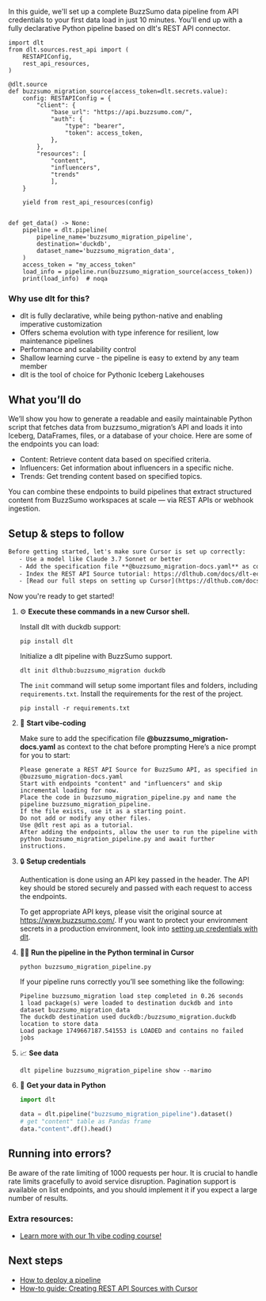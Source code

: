 In this guide, we'll set up a complete BuzzSumo data pipeline from API credentials to your first data load in just 10 minutes. You'll end up with a fully declarative Python pipeline based on dlt's REST API connector.

```python-outcome
import dlt
from dlt.sources.rest_api import (
    RESTAPIConfig,
    rest_api_resources,
)

@dlt.source
def buzzsumo_migration_source(access_token=dlt.secrets.value):
    config: RESTAPIConfig = {
        "client": {
            "base_url": "https://api.buzzsumo.com/",
            "auth": {
                "type": "bearer",
                "token": access_token,
            },
        },
        "resources": [
            "content",
            "influencers",
            "trends"
            ],
    }

    yield from rest_api_resources(config)


def get_data() -> None:
    pipeline = dlt.pipeline(
        pipeline_name='buzzsumo_migration_pipeline',
        destination='duckdb',
        dataset_name='buzzsumo_migration_data', 
    )
    access_token = "my_access_token"
    load_info = pipeline.run(buzzsumo_migration_source(access_token))
    print(load_info)  # noqa
```

### Why use dlt for this?

- dlt is fully declarative, while being python-native and enabling imperative customization
- Offers schema evolution with type inference for resilient, low maintenance pipelines
- Performance and scalability control
- Shallow learning curve - the pipeline is easy to extend by any team member
- dlt is the tool of choice for Pythonic Iceberg Lakehouses

## What you’ll do

We’ll show you how to generate a readable and easily maintainable Python script that fetches data from buzzsumo_migration’s API and loads it into Iceberg, DataFrames, files, or a database of your choice. Here are some of the endpoints you can load:

- Content: Retrieve content data based on specified criteria.
- Influencers: Get information about influencers in a specific niche.
- Trends: Get trending content based on specified topics.

You can combine these endpoints to build pipelines that extract structured content from BuzzSumo workspaces at scale — via REST APIs or webhook ingestion.

## Setup & steps to follow

```default
Before getting started, let's make sure Cursor is set up correctly:
   - Use a model like Claude 3.7 Sonnet or better
   - Add the specification file **@buzzsumo_migration-docs.yaml** as context
   - Index the REST API Source tutorial: https://dlthub.com/docs/dlt-ecosystem/verified-sources/rest_api/ and add it to context as **@dlt rest api**
   - [Read our full steps on setting up Cursor](https://dlthub.com/docs/dlt-ecosystem/llm-tooling/cursor-restapi#23-configuring-cursor-with-documentation)
```

Now you're ready to get started! 

1. ⚙️ **Execute these commands in a new Cursor shell.**
    
    Install dlt with duckdb support:
    ```shell
    pip install dlt
    ```

    Initialize a dlt pipeline with BuzzSumo support.
    ```shell
    dlt init dlthub:buzzsumo_migration duckdb
    ```

    The `init` command will setup some important files and folders, including `requirements.txt`. Install the requirements for the rest of the project.
    ```shell
    pip install -r requirements.txt
    ```
    
2. 🤠 **Start vibe-coding**
    
    Make sure to add the specification file **@buzzsumo_migration-docs.yaml** as context to the chat before prompting
    Here’s a nice prompt for you to start: 
    
    ```prompt
    Please generate a REST API Source for BuzzSumo API, as specified in @buzzsumo_migration-docs.yaml 
    Start with endpoints "content" and "influencers" and skip incremental loading for now. 
    Place the code in buzzsumo_migration_pipeline.py and name the pipeline buzzsumo_migration_pipeline. 
    If the file exists, use it as a starting point. 
    Do not add or modify any other files. 
    Use @dlt rest api as a tutorial. 
    After adding the endpoints, allow the user to run the pipeline with python buzzsumo_migration_pipeline.py and await further instructions.
    ```

    
3. 🔒 **Setup credentials** 
    
    Authentication is done using an API key passed in the header. The API key should be stored securely and passed with each request to access the endpoints.
    
    To get appropriate API keys, please visit the original source at https://www.buzzsumo.com/.
    If you want to protect your environment secrets in a production environment, look into [setting up credentials with dlt](https://dlthub.com/docs/walkthroughs/add_credentials).
    
4. 🏃‍♀️ **Run the pipeline in the Python terminal in Cursor**
    
    ```shell
    python buzzsumo_migration_pipeline.py
    ```
    
    If your pipeline runs correctly you’ll see something like the following:
    
    ```shell
    Pipeline buzzsumo_migration load step completed in 0.26 seconds
    1 load package(s) were loaded to destination duckdb and into dataset buzzsumo_migration_data
    The duckdb destination used duckdb:/buzzsumo_migration.duckdb location to store data
    Load package 1749667187.541553 is LOADED and contains no failed jobs
    ```
    
5. 📈 **See data**
    
    ```shell
    dlt pipeline buzzsumo_migration_pipeline show --marimo
    ```
    
6. 🐍 **Get your data in Python**
    
    ```python
    import dlt

   data = dlt.pipeline("buzzsumo_migration_pipeline").dataset()
   # get "content" table as Pandas frame
   data."content".df().head()
    ```

## Running into errors?

Be aware of the rate limiting of 1000 requests per hour. It is crucial to handle rate limits gracefully to avoid service disruption. Pagination support is available on list endpoints, and you should implement it if you expect a large number of results.

### Extra resources:

- [Learn more with our 1h vibe coding course!](https://www.youtube.com/watch?v=GGid70rnJuM)

## Next steps

- [How to deploy a pipeline](https://dlthub.com/docs/walkthroughs/deploy-a-pipeline)
- [How-to guide: Creating REST API Sources with Cursor](https://dlthub.com/docs/dlt-ecosystem/llm-tooling/cursor-restapi)